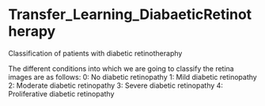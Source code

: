 # Transfer_Learning_DiabaeticRetinotherapy
Classification of patients with diabetic retinotheraphy 

The different conditions into which we are going to classify the retina images are as follows:
0: No diabetic retinopathy
1: Mild diabetic retinopathy
2: Moderate diabetic retinopathy
3: Severe diabetic retinopathy
4: Proliferative diabetic retinopathy
